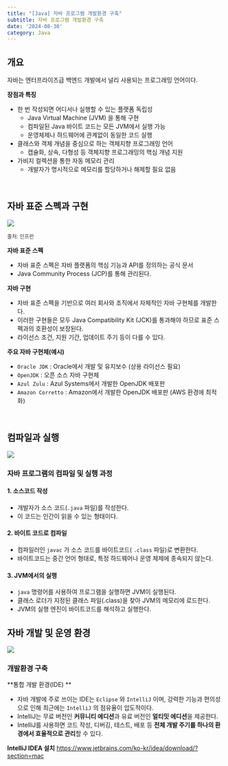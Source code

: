 ```yaml
---
title: "[Java] 자바 프로그램 개발환경 구축"
subtitle: 자바 프로그램 개발환경 구축
date: '2024-08-30'
category: Java
---
```


## 개요

자바는 엔터프라이즈급 백엔드 개발에서 널리 사용되는 프로그래밍 언어이다. 

**장점과 특징**
* 한 번 작성되면 어디서나 실행할 수 있는 플랫폼 독립성
  * Java Virtual Machine (JVM) 을 통해 구현
  * 컴파일된 Java 바이트 코드는 모든 JVM에서 실행 가능
  * 운영체제나 하드웨어에 관계없이 동일한 코드 실행
* 클래스와 객체 개념을 중심으로 하는 객체지향 프로그래밍 언어
  * 캡슐화, 상속, 다형성 등 객체지향 프로그래밍의 핵심 개념 지원
* 가비지 컬렉션을 통한 자동 메모리 관리
  * 개발자가 명시적으로 메모리를 할당하거나 해제할 필요 없음
  
<br />


  
## 자바 표준 스펙과 구현 

![](https://velog.velcdn.com/images/antraxmin/post/cfb57580-40ff-4721-8e50-316810775443/image.png)

<p style="font-size: 12px; color: #333333">출처: 인프런</p>


**자바 표준 스펙**
- 자바 표준 스펙은 자바 플랫폼의 핵심 기능과 API를 정의하는 공식 문서
- Java Community Process (JCP)를 통해 관리된다. 

**자바 구현**
- 자바 표준 스펙을 기반으로 여러 회사와 조직에서 자체적인 자바 구현체를 개발한다. 
- 이러한 구현들은 모두 Java Compatibility Kit (JCK)를 통과해야 하므로 표준 스펙과의 호환성이 보장된다. 
- 라이선스 조건, 지원 기간, 업데이트 주기 등이 다를 수 있다.

**주요 자바 구현체(예시)**
- `Oracle JDK` : Oracle에서 개발 및 유지보수 (상용 라이선스 필요)
- `OpenJDK` : 오픈 소스 자바 구현체
- `Azul Zulu` : Azul Systems에서 개발한 OpenJDK 배포판 
- `Amazon Corretto` : Amazon에서 개발한 OpenJDK 배포판 (AWS 환경에 최적화) 

<br />

## 컴파일과 실행
![](https://velog.velcdn.com/images/antraxmin/post/3a2493fd-72b5-4723-979a-c46d03563e59/image.png)

### 자바 프로그램의 컴파일 및 실행 과정

#### 1. 소스코드 작성
- 개발자가 소스 코드(`.java` 파일)를 작성한다. 
- 이 코드는 인간이 읽을 수 있는 형태이다. 

#### 2. 바이트 코드로 컴파일
- 컴파일러인 `javac` 가 소스 코드를 바이트코드( `.class` 파일)로 변환한다. 
- 바이트코드는 중간 언어 형태로, 특정 하드웨어나 운영 체제에 종속되지 않는다.

#### 3. JVM에서의 실행
- `java` 명령어를 사용하여 프로그램을 실행하면 JVM이 실행된다. 
- 클래스 로더가 지정된 클래스 파일(.class)을 찾아 JVM의 메모리에 로드한다.
- JVM의 실행 엔진이 바이트코드를 해석하고 실행한다. 

## 자바 개발 및 운영 환경 
![](https://velog.velcdn.com/images/antraxmin/post/5ea4407e-f19b-44ff-bd36-47f4e9f7fb05/image.png)

### 개발환경 구축 
**통합 개발 환경(IDE) **
- 자바 개발에 주로 쓰이는 IDE는 `Eclipse` 와 `IntelliJ` 이며, 강력한 기능과 편의성으로 인해 최근에는 `IntelliJ` 의 점유율이 압도적이다. 
- IntelliJ는 무료 버전인 **커뮤니티 에디션**과 유료 버전인 **얼티밋 에디션**을 제공한다. 
- IntelliJ를 사용하면 코드 작성, 디버깅, 테스트, 배포 등 **전체 개발 주기를 하나의 환경에서 효율적으로 관리**할 수 있다. 

**IntelliJ IDEA 설치**
https://www.jetbrains.com/ko-kr/idea/download/?section=mac 


